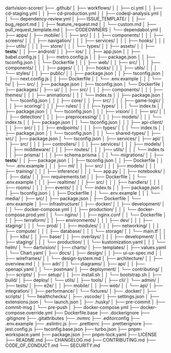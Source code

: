 dartvision-scorer/
├── .github/
│   ├── workflows/
│   │   ├── ci.yml
│   │   ├── cd-staging.yml
│   │   ├── cd-production.yml
│   │   ├── codeql-analysis.yml
│   │   └── dependency-review.yml
│   ├── ISSUE_TEMPLATE/
│   │   ├── bug_report.md
│   │   ├── feature_request.md
│   │   └── custom.md
│   ├── pull_request_template.md
│   ├── CODEOWNERS
│   └── dependabot.yml
│
├── apps/
│   ├── mobile/
│   │   ├── src/
│   │   │   ├── components/
│   │   │   ├── screens/
│   │   │   ├── navigation/
│   │   │   ├── services/
│   │   │   ├── hooks/
│   │   │   ├── utils/
│   │   │   ├── store/
│   │   │   └── types/
│   │   ├── assets/
│   │   ├── __tests__/
│   │   ├── android/
│   │   ├── ios/
│   │   ├── app.json
│   │   ├── babel.config.js
│   │   ├── metro.config.js
│   │   ├── package.json
│   │   ├── tsconfig.json
│   │   └── Dockerfile
│   │
│   ├── web/
│   │   ├── src/
│   │   │   ├── components/
│   │   │   ├── pages/
│   │   │   ├── hooks/
│   │   │   ├── utils/
│   │   │   └── styles/
│   │   ├── public/
│   │   ├── package.json
│   │   ├── tsconfig.json
│   │   ├── next.config.js
│   │   ├── Dockerfile
│   │   └── .env.example
│   │
│   └── tv/
│       ├── src/
│       ├── package.json
│       ├── tsconfig.json
│       └── Dockerfile
│
├── packages/
│   ├── ui/
│   │   ├── src/
│   │   │   ├── components/
│   │   │   ├── themes/
│   │   │   ├── animations/
│   │   │   └── index.ts
│   │   ├── package.json
│   │   └── tsconfig.json
│   │
│   ├── core/
│   │   ├── src/
│   │   │   ├── game-logic/
│   │   │   ├── scoring/
│   │   │   ├── rules/
│   │   │   ├── types/
│   │   │   └── index.ts
│   │   ├── package.json
│   │   └── tsconfig.json
│   │
│   ├── vision/
│   │   ├── src/
│   │   │   ├── detection/
│   │   │   ├── preprocessing/
│   │   │   ├── models/
│   │   │   └── index.ts
│   │   ├── package.json
│   │   └── tsconfig.json
│   │
│   ├── api-client/
│   │   ├── src/
│   │   │   ├── endpoints/
│   │   │   ├── types/
│   │   │   └── index.ts
│   │   ├── package.json
│   │   └── tsconfig.json
│   │
│   └── shared-types/
│       ├── src/
│       ├── package.json
│       └── tsconfig.json
│
├── services/
│   ├── api/
│   │   ├── src/
│   │   │   ├── controllers/
│   │   │   ├── services/
│   │   │   ├── models/
│   │   │   ├── middleware/
│   │   │   ├── routes/
│   │   │   ├── utils/
│   │   │   └── index.ts
│   │   ├── prisma/
│   │   │   ├── schema.prisma
│   │   │   └── migrations/
│   │   ├── __tests__/
│   │   ├── package.json
│   │   ├── tsconfig.json
│   │   ├── Dockerfile
│   │   └── .env.example
│   │
│   ├── ml/
│   │   ├── src/
│   │   │   ├── models/
│   │   │   ├── training/
│   │   │   ├── inference/
│   │   │   └── app.py
│   │   ├── notebooks/
│   │   ├── data/
│   │   ├── requirements.txt
│   │   ├── Dockerfile
│   │   └── .env.example
│   │
│   ├── realtime/
│   │   ├── src/
│   │   │   ├── handlers/
│   │   │   ├── rooms/
│   │   │   ├── events/
│   │   │   └── index.ts
│   │   ├── package.json
│   │   ├── tsconfig.json
│   │   ├── Dockerfile
│   │   └── .env.example
│   │
│   └── media/
│       ├── src/
│       ├── package.json
│       ├── Dockerfile
│       └── .env.example
│
├── infrastructure/
│   ├── docker/
│   │   ├── development/
│   │   │   └── docker-compose.yml
│   │   ├── production/
│   │   │   └── docker-compose.prod.yml
│   │   └── nginx/
│   │       ├── nginx.conf
│   │       └── Dockerfile
│   │
│   ├── terraform/
│   │   ├── environments/
│   │   │   ├── dev/
│   │   │   ├── staging/
│   │   │   └── prod/
│   │   ├── modules/
│   │   │   ├── networking/
│   │   │   ├── compute/
│   │   │   ├── database/
│   │   │   └── storage/
│   │   └── main.tf
│   │
│   ├── k8s/
│   │   ├── base/
│   │   ├── overlays/
│   │   │   ├── development/
│   │   │   ├── staging/
│   │   │   └── production/
│   │   └── kustomization.yaml
│   │
│   └── helm/
│       └── dartvision/
│           ├── charts/
│           ├── templates/
│           ├── values.yaml
│           └── Chart.yaml
│
├── docs/
│   ├── design/
│   │   ├── ui-ux-spec.md
│   │   ├── wireframes/
│   │   └── design-system.md
│   ├── architecture/
│   │   ├── overview.md
│   │   ├── adr/
│   │   └── diagrams/
│   ├── api/
│   │   ├── openapi.yaml
│   │   └── postman/
│   ├── deployment/
│   └── contributing/
│
├── scripts/
│   ├── setup/
│   │   ├── install.sh
│   │   └── bootstrap.sh
│   ├── build/
│   ├── deploy/
│   └── utils/
│
├── tools/
│   ├── cli/
│   └── admin/
│
├── tests/
│   ├── e2e/
│   │   ├── mobile/
│   │   ├── web/
│   │   └── api/
│   ├── integration/
│   ├── performance/
│   └── fixtures/
│
├── .docker/
│   ├── scripts/
│   └── healthchecks/
│
├── .vscode/
│   ├── settings.json
│   ├── extensions.json
│   └── launch.json
│
├── .husky/
│   ├── pre-commit
│   ├── commit-msg
│   └── pre-push
│
├── docker-compose.yml
├── docker-compose.override.yml
├── Dockerfile.base
├── .dockerignore
├── .gitignore
├── .gitattributes
├── .nvmrc
├── .editorconfig
├── .env.example
├── .eslintrc.js
├── .prettierrc
├── .prettierignore
├── jest.config.js
├── tsconfig.base.json
├── turbo.json
├── pnpm-workspace.yaml
├── package.json
├── pnpm-lock.yaml
├── LICENSE
├── README.md
├── CHANGELOG.md
├── CONTRIBUTING.md
├── CODE_OF_CONDUCT.md
└── SECURITY.md
